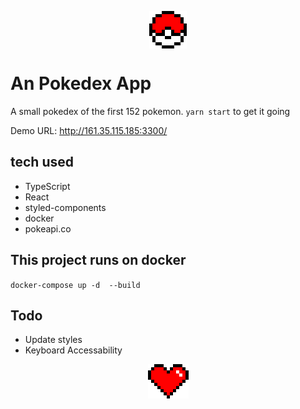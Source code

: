 <img style="display: block; margin: auto;"
src="https://github.com/jamesnicholson/pokedex/blob/master/public/fqvkzmph.png?raw=true">
# An Pokedex App
A small pokedex of the first 152 pokemon.
 `yarn start` to get it going

Demo URL: http://161.35.115.185:3300/

## tech used
- TypeScript
- React
- styled-components
- docker
- pokeapi.co

## This project runs on docker
`docker-compose up -d  --build`

## Todo
- Update styles
- Keyboard Accessability

<img style="display: block; margin: auto;"
src="https://github.com/jamesnicholson/pokedex/blob/master/public/ageupmca.png?raw=true">
